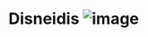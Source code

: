 # Disneidis ![image](https://github.com/user-attachments/assets/440d1e0c-bccc-43f0-b990-086336e9d813)

